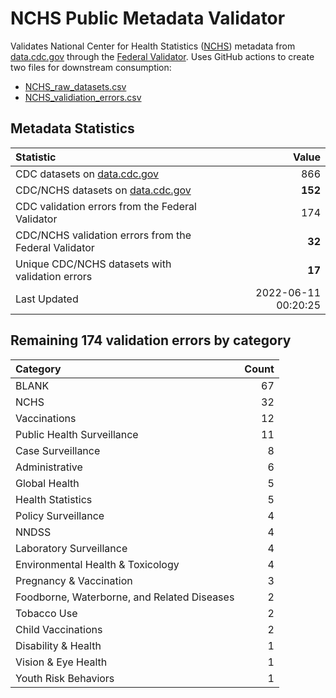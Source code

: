 # NCHS Public Metadata Validator

Validates National Center for Health Statistics ([NCHS](https://www.cdc.gov/nchs/index.htm)) metadata from [data.cdc.gov](https://data.cdc.gov/browse?category=NCHS) through the [Federal Validator](https://dashboard.data.gov/validate). Uses GitHub actions to create two files for downstream consumption:


+ [NCHS_raw_datasets.csv](NCHS_raw_datasets.csv)
+ [NCHS_validiation_errors.csv](NCHS_validiation_errors.csv)


## Metadata Statistics

| Statistic | Value |
| :---      | ---:  |
| CDC datasets on [data.cdc.gov](https://data.cdc.gov/) | 866 |
| CDC/NCHS datasets on [data.cdc.gov](https://data.cdc.gov/browse?category=NCHS)| **152** |
| CDC validation errors from the Federal Validator | 174 |
| CDC/NCHS validation errors from the Federal Validator | **32** |
| Unique CDC/NCHS datasets with validation errors | **17** |
| Last Updated | 2022-06-11 00:20:25 |


## Remaining 174 validation errors by category

| Category | Count |
| :---     | ---:  |
|BLANK|67|
|NCHS|32|
|Vaccinations|12|
|Public Health Surveillance|11|
|Case Surveillance|8|
|Administrative|6|
|Global Health|5|
|Health Statistics|5|
|Policy Surveillance|4|
|NNDSS|4|
|Laboratory Surveillance|4|
|Environmental Health & Toxicology|4|
|Pregnancy & Vaccination|3|
|Foodborne, Waterborne, and Related Diseases|2|
|Tobacco Use|2|
|Child Vaccinations|2|
|Disability & Health|1|
|Vision & Eye Health|1|
|Youth Risk Behaviors|1|